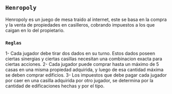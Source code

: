 ## `Henropoly`  

Henropoly es un juego de mesa traido al internet, este se basa en la compra y la venta de propiedades en casilleros, cobrando impuestos a los que caigan en lo del propietario.

### `Reglas`

1- Cada jugador debe tirar dos dados en su turno. Estos dados poseen ciertas sinergias y ciertas casillas necesitan una combinacion exacta para ciertas acciones.
2- Cada jugador puede comprar hasta un máximo de 5 casas en una misma propiedad adquirida, y luego de esa cantidad máxima se deben comprar edificios.
3- Los impuestos que debe pagar cada jugador por caer en una casilla adquirida por otro jugador, se determina por la cantidad de edificaciones hechas y por el tipo.